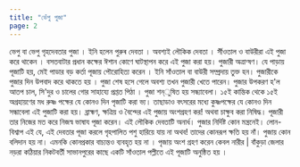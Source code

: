 ```yaml
---
title: "ভেঁপু পুজা"
page: 2
---
```

ভেপু বা ভেপু গৃহদেবতার পুজা । ইনি হলেন পুরুৰ দেবতা । অবশ্যই লৌকিক দেবতা । সীঁওতাল ও বাউরীরা এই পুজা করে থাকেন । বসতবাটার প্রধান কক্ষের ঈশান কোণে ঘাটস্থাপন করে এই পুজা করা হয়। পুজারী অত্রান্ষণ। যে পাড়ায় পূজাটি হয়, মেই পাডার বড় কর্তা পূজায় পৌরোহিত্য করেন । ইনি সাঁওতাল বা বাউরী সম্প্রদায় তুক্ত হন। পুজারীকে পুজার দিন উপবাদ করে থাকতে হয় । পুজা শেষ হসে গেলে অবশ্য তখন পুজারী খেতে পারেন। পুজার উপকরণ হ'ল আতপ চাল, সি'দুর ও চালের গোর সাহায্যে প্রপ্তত পিঠা । পুজা শন্ুষিত হয় সন্ধ্যাবেলা। ১৫ই কান্তিক থেকে ১৫ই অগ্রহায়ণের মধ রুষ্ণ পক্ষের যে কোনও দিন পৃজাটি করা ভ্য। তাছাডাও বৎসরের মধ্যে কুষ্ণপক্ষের যে কোনও দিন সন্ধাবেলা এই পুজাটি করা হয়। ব্রাহ্মণ, ক্ষত্রিয় ও বৈশ্দের এই পুজায় অংশগ্রহণ কর! অথবা চাক্ষুব করা নিষিদ্ধ। পূজারী তার নিজের মত করে নিজস্ব ভাষায পূজা করেন। এই লৌকিক দেবতাটি অনার্ধ। পুজার নির্দিষ্ট কোন মন্ত্রনেই। লোন-বিশ্বাপ এই যে, এই দেবতার পূজা করলে গৃহপালিত পশু হারিয়ে যায় না অথব! তাদের কোনরূপ ক্ষতি হয় নাঁ। পুজায় কোন বলিদান হয় না। এমনকি কোনপ্রকার বাচ্যন্তও ব্যবহৃত হয় না । পৃজায় অংশ গ্রহণ করেন কেবল নারীর | বাঁকুড়া জেলার নড়রা কঠিয়ার নিকটবর্তী সাভানপুরের কাছে একটি সাঁওতাল পল্লীতে এই পূজাটি অনুষ্ঠিত হয় ।